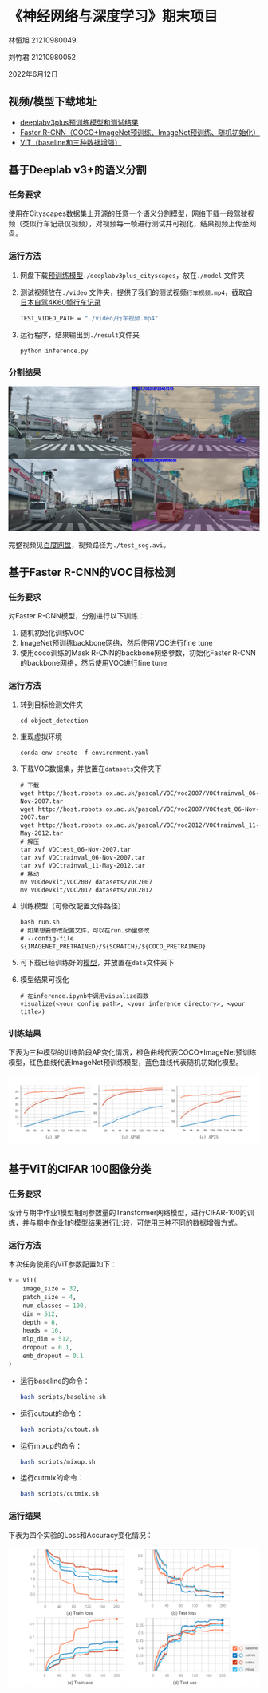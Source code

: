 # 《神经网络与深度学习》期末项目

林恒旭 21210980049

刘竹君 21210980052

2022年6月12日

## 视频/模型下载地址

- [deeplabv3plus预训练模型和测试结果](https://pan.baidu.com/s/1APvkktgpLmWZdvfZQHXqng?pwd=j04c)
- [Faster R-CNN（COCO+ImageNet预训练、ImageNet预训练、随机初始化）](https://pan.baidu.com/s/1FMh7eBFnIl1_qaqWTZl3MA?pwd=a0nv)
- [ViT（baseline和三种数据增强）](https://pan.baidu.com/share/init?surl=i3huo8wXhqJ5GGcz10wSvw&pwd=tu42)

## 基于Deeplab v3+的语义分割

### 任务要求

使用在Cityscapes数据集上开源的任意一个语义分割模型，网络下载一段驾驶视频（类似行车记录仪视频），对视频每一帧进行测试并可视化，结果视频上传至网盘。

### 运行方法

1. 网盘下载[预训练模型](https://pan.baidu.com/s/1APvkktgpLmWZdvfZQHXqng?pwd=j04c)`./deeplabv3plus_cityscapes`，放在`./model` 文件夹

2. 测试视频放在`./video` 文件夹，提供了我们的测试视频`行车视频.mp4`，截取自[日本自驾4K60帧行车记录](https://www.bilibili.com/video/BV1aF411u7NY?spm_id_from=333.1007.top_right_bar_window_history.content.click)

   ```bash
   TEST_VIDEO_PATH = "./video/行车视频.mp4"
   ```

3. 运行程序，结果输出到`./result`文件夹

   ```bash
   python inference.py
   ```

### 分割结果

![test](figs/test.png)

完整视频见[百度网盘](https://pan.baidu.com/s/1APvkktgpLmWZdvfZQHXqng?pwd=j04c)，视频路径为`./test_seg.avi`。

## 基于Faster R-CNN的VOC目标检测

### 任务要求

对Faster R-CNN模型，分别进行以下训练：

1. 随机初始化训练VOC
2. ImageNet预训练backbone网络，然后使用VOC进行fine tune
3. 使用coco训练的Mask R-CNN的backbone网络参数，初始化Faster R-CNN的backbone网络，然后使用VOC进行fine tune

### 运行方法

1. 转到目标检测文件夹

   ```{bash}
   cd object_detection
   ```

2. 重现虚拟环境

   ```{bash}
   conda env create -f environment.yaml
   ```

3. 下载VOC数据集，并放置在`datasets`文件夹下

   ```{bash} 
   # 下载
   wget http://host.robots.ox.ac.uk/pascal/VOC/voc2007/VOCtrainval_06-Nov-2007.tar
   wget http://host.robots.ox.ac.uk/pascal/VOC/voc2007/VOCtest_06-Nov-2007.tar
   wget http://host.robots.ox.ac.uk/pascal/VOC/voc2012/VOCtrainval_11-May-2012.tar
   # 解压
   tar xvf VOCtest_06-Nov-2007.tar
   tar xvf VOCtrainval_06-Nov-2007.tar
   tar xvf VOCtrainval_11-May-2012.tar
   # 移动
   mv VOCdevkit/VOC2007 datasets/VOC2007
   mv VOCdevkit/VOC2012 datasets/VOC2012
   ```

4. 训练模型（可修改配置文件路径）

   ```{bash}
   bash run.sh
   # 如果想要修改配置文件，可以在run.sh里修改 
   # --config-file ${IMAGENET_PRETRAINED}/${SCRATCH}/${COCO_PRETRAINED}
   ```

5. 可下载已经训练好的[模型](https://pan.baidu.com/s/1FMh7eBFnIl1_qaqWTZl3MA?pwd=a0nv)，并放置在`data`文件夹下

6. 模型结果可视化

   ```{python}
   # 在inference.ipynb中调用visualize函数
   visualize(<your config path>, <your inference directory>, <your title>)
   ```

### 训练结果

下表为三种模型的训练阶段AP变化情况，橙色曲线代表COCO+ImageNet预训练模型，红色曲线代表ImageNet预训练模型，蓝色曲线代表随机初始化模型。

![image-20220609164829567](figs/image-20220609164829567.png)

## 基于ViT的CIFAR 100图像分类

### 任务要求

设计与期中作业1模型相同参数量的Transformer网络模型，进行CIFAR-100的训练，并与期中作业1的模型结果进行比较，可使用三种不同的数据增强方式。

### 运行方法

本次任务使用的ViT参数配置如下：

```python
v = ViT(
    image_size = 32,
    patch_size = 4,
    num_classes = 100,
    dim = 512,
    depth = 6,
    heads = 16,
    mlp_dim = 512,
    dropout = 0.1,
    emb_dropout = 0.1
)
```

- 运行baseline的命令：

  ```bash
  bash scripts/baseline.sh
  ```

- 运行cutout的命令：

  ```bash
  bash scripts/cutout.sh
  ```

- 运行mixup的命令：

  ```bash
  bash scripts/mixup.sh
  ```

- 运行cutmix的命令：

  ```bash
  bash scripts/cutmix.sh
  ```

### 运行结果

下表为四个实验的Loss和Accuracy变化情况：

![vit_loss](figs/vit_loss.png)
